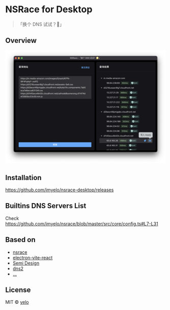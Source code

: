 # NSRace for Desktop
> 「换个 DNS 试试？🤔」

## Overview
![screenshot](./docs/assets/screenshot.png)

## Installation
https://github.com/imyelo/nsrace-desktop/releases

## Builtins DNS Servers List
Check https://github.com/imyelo/nsrace/blob/master/src/core/config.ts#L7-L31

## Based on
- [nsrace](https://github.com/imyelo/nsrace)
- [electron-vite-react](https://github.com/electron-vite/electron-vite-react)
- [Semi Design](https://github.com/DouyinFE/semi-design)
- [dns2](https://github.com/song940/node-dns)
- [...](./package.json)

## License
MIT &copy; [yelo](https://github.com/imyelo)
